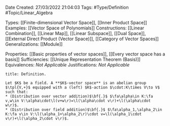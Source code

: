 <div class="topSpace"></div>

Date Created: 27/03/2022 21:04:03
Tags: #Type/Definition #Topic/Linear_Algebra

Types: [[Finite-dimensional Vector Space]], [[Inner Product Space]]
Examples: [[Vector Space of Polynomials]]
Constructions: [[Linear Combination]], [[Linear Map]], [[Linear Subspace]], [[Dual Space]], [[External Direct Product (Vector Space)]], [[Category of Vector Spaces]]
Generalizations: [[Module]]

Properties: [[Basic properties of vector spaces]], [[Every vector space has a basis]]
Sufficiencies: [[Unique Representation Theorem (Basis)]]
Equivalences: _Not Applicable_
Justifications: _Not Applicable_

``` ad-Definition
title: Definition.

Let $K$ be a field. A **$K$-vector space** is an abelian group $\tpl{V,+}$ equipped with a (left) $K$-action $\cdot:K\times V\to V$ such that:
* (Distribution over vector addition)$\bf{.}$ $\fa\alpha\in K:\fa v,w\in V:\alpha\cdot\l(v+w\r)=\l(\alpha\cdot v\r)+\l(\alpha\cdot w\r)$.
* (Distribution over field addition)$\bf{.}$ $\fa\alpha_1,\alpha_2\in K:\fa v\in V:\l(\alpha_1+\alpha_2\r)\cdot v=\l(\alpha_1\cdot v\r)+\l(\alpha_2\cdot v\r)$.

```
